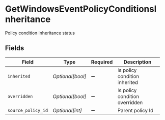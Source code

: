 # GetWindowsEventPolicyConditionsInheritance

Policy condition inheritance status


## Fields

| Field                          | Type                           | Required                       | Description                    |
| ------------------------------ | ------------------------------ | ------------------------------ | ------------------------------ |
| `inherited`                    | *Optional[bool]*               | :heavy_minus_sign:             | Is policy condition inherited  |
| `overridden`                   | *Optional[bool]*               | :heavy_minus_sign:             | Is policy condition overridden |
| `source_policy_id`             | *Optional[int]*                | :heavy_minus_sign:             | Parent policy Id               |